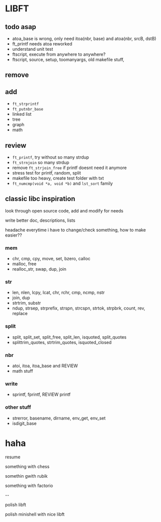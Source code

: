 # LIBFT

## todo asap
- atoa_base is wrong, only need itoa(nbr, base) and atoa(nbr, srcB, dstB)
- ft_printf needs atoa reworked
- understand unit test
- ftscript, execute from anywhere to anywhere?
- ftscript, source, setup, toomanyargs, old makefile stuff,

## remove

## add
- `ft_strprintf`
- `ft_putnbr_base`
- linked list
- tree
- graph
- math

## review
- `ft_printf`, try without so many strdup
- `ft_strnjoin` so many strdup
- remove `ft_strjoin_free` if printf doesnt need it anymore
- stress test for printf, random, split
- makefile too heavy, create test folder with txt
- `ft_numcmp(void *a, void *b)` and `lst_sort` family

## classic libc inspiration

look through open source code, add and modify for needs

write better doc, descriptions, lists

headache everytime i have to change/check something, how to make easier??

### mem
- chr, cmp, cpy, move, set, bzero, calloc
- malloc, free
- realloc_str, swap, dup, join

### str
- len, nlen, lcpy, lcat, chr, rchr, cmp, ncmp, nstr
- join, dup
- strtrim, substr
- ndup, strsep, strprefix, strspn, strcspn, strtok, strpbrk, count, rev, replace

### split
- split, split_set, split_free, split_len, isquoted, split_quotes
- splittrim_quotes, strtrim_quotes, isquoted_closed

### nbr
- atoi, itoa, itoa_base and REVIEW
- math stuff

### write
- sprintf, fprintf, REVIEW printf

### other stuff
- strerror, basename, dirname, env_get, env_set
- isdigit_base

# haha

resume

something with chess

somethin gwith rubik

something with factorio

--

polish libft

polish minishell with nice libft
